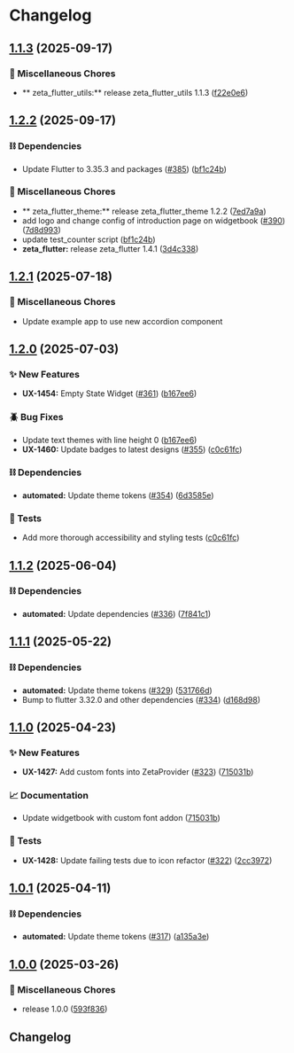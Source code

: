 # Changelog

## [1.1.3](https://github.com/ZebraDevs/zeta_flutter/compare/zeta_flutter_theme-v1.2.2...zeta_flutter_theme-v1.1.3) (2025-09-17)


### 🧹 Miscellaneous Chores

* ** zeta_flutter_utils:** release zeta_flutter_utils 1.1.3 ([f22e0e6](https://github.com/ZebraDevs/zeta_flutter/commit/f22e0e6cb0dbd42f6a02efe64a33a8435d7d0192))

## [1.2.2](https://github.com/ZebraDevs/zeta_flutter/compare/zeta_flutter_theme-v1.2.1...zeta_flutter_theme-v1.2.2) (2025-09-17)


### ⛓️ Dependencies

* Update Flutter to 3.35.3 and packages ([#385](https://github.com/ZebraDevs/zeta_flutter/issues/385)) ([bf1c24b](https://github.com/ZebraDevs/zeta_flutter/commit/bf1c24b11692df2142caa00f1a73baa4cde20b2c))


### 🧹 Miscellaneous Chores

* ** zeta_flutter_theme:** release zeta_flutter_theme 1.2.2 ([7ed7a9a](https://github.com/ZebraDevs/zeta_flutter/commit/7ed7a9a679f0a69cbd15ed573433fdb943cad2ab))
* add logo and change config of introduction page on widgetbook ([#390](https://github.com/ZebraDevs/zeta_flutter/issues/390)) ([7d8d993](https://github.com/ZebraDevs/zeta_flutter/commit/7d8d993986978e0baaa6a69273a4f7baa225b6f1))
* update test_counter script ([bf1c24b](https://github.com/ZebraDevs/zeta_flutter/commit/bf1c24b11692df2142caa00f1a73baa4cde20b2c))
* **zeta_flutter:** release zeta_flutter 1.4.1 ([3d4c338](https://github.com/ZebraDevs/zeta_flutter/commit/3d4c338a02c5aabef4e13925dd8bc26aaa2d1322))

## [1.2.1](https://github.com/ZebraDevs/zeta_flutter/compare/zeta_flutter_theme-v1.2.0...zeta_flutter_theme-v1.2.1) (2025-07-18)


### 🧹 Miscellaneous Chores
 * Update example app to use new accordion component

## [1.2.0](https://github.com/ZebraDevs/zeta_flutter/compare/zeta_flutter_theme-v1.1.2...zeta_flutter_theme-v1.2.0) (2025-07-03)


### ✨ New Features

* **UX-1454:** Empty State Widget ([#361](https://github.com/ZebraDevs/zeta_flutter/issues/361)) ([b167ee6](https://github.com/ZebraDevs/zeta_flutter/commit/b167ee6f49106f75ddfb55facbc17ed752c0aa6f))


### 🪲 Bug Fixes

* Update text themes with line height 0 ([b167ee6](https://github.com/ZebraDevs/zeta_flutter/commit/b167ee6f49106f75ddfb55facbc17ed752c0aa6f))
* **UX-1460:** Update badges to latest designs ([#355](https://github.com/ZebraDevs/zeta_flutter/issues/355)) ([c0c61fc](https://github.com/ZebraDevs/zeta_flutter/commit/c0c61fce2d10e1995eeffb9c713d2d6344176a91))


### ⛓️ Dependencies

* **automated:** Update theme tokens ([#354](https://github.com/ZebraDevs/zeta_flutter/issues/354)) ([6d3585e](https://github.com/ZebraDevs/zeta_flutter/commit/6d3585e13ebad0f240f5a0655d1e7d07793102c8))


### 🧪 Tests

* Add more thorough accessibility and styling tests ([c0c61fc](https://github.com/ZebraDevs/zeta_flutter/commit/c0c61fce2d10e1995eeffb9c713d2d6344176a91))

## [1.1.2](https://github.com/ZebraDevs/zeta_flutter/compare/zeta_flutter_theme-v1.1.1...zeta_flutter_theme-v1.1.2) (2025-06-04)


### ⛓️ Dependencies

* **automated:** Update dependencies ([#336](https://github.com/ZebraDevs/zeta_flutter/issues/336)) ([7f841c1](https://github.com/ZebraDevs/zeta_flutter/commit/7f841c10d738a64f7a552e8d749c85a0875ba0c5))

 

## [1.1.1](https://github.com/ZebraDevs/zeta_flutter/compare/zeta_flutter_theme-v1.1.0...zeta_flutter_theme-v1.1.1) (2025-05-22)


### ⛓️ Dependencies

* **automated:** Update theme tokens ([#329](https://github.com/ZebraDevs/zeta_flutter/issues/329)) ([531766d](https://github.com/ZebraDevs/zeta_flutter/commit/531766dc33f8acb69a5b3388314efd219df60d48))
* Bump to flutter 3.32.0 and other dependencies ([#334](https://github.com/ZebraDevs/zeta_flutter/issues/334)) ([d168d98](https://github.com/ZebraDevs/zeta_flutter/commit/d168d9821be4b8d450b35a898bf5d6ddb5361e29))


## [1.1.0](https://github.com/ZebraDevs/zeta_flutter/compare/zeta_flutter_theme-v1.0.1...zeta_flutter_theme-v1.1.0) (2025-04-23)


### ✨ New Features

* **UX-1427:** Add custom fonts into ZetaProvider ([#323](https://github.com/ZebraDevs/zeta_flutter/issues/323)) ([715031b](https://github.com/ZebraDevs/zeta_flutter/commit/715031b0874c86ef35209d98916e71f0b49db51e))


### 📈 Documentation

* Update widgetbook with custom font addon ([715031b](https://github.com/ZebraDevs/zeta_flutter/commit/715031b0874c86ef35209d98916e71f0b49db51e))


### 🧪 Tests

* **UX-1428:** Update failing tests due to icon refactor ([#322](https://github.com/ZebraDevs/zeta_flutter/issues/322)) ([2cc3972](https://github.com/ZebraDevs/zeta_flutter/commit/2cc3972ca1c736140a48420557b01de7f944a206))

## [1.0.1](https://github.com/ZebraDevs/zeta_flutter/compare/zeta_flutter_theme-v1.0.0...zeta_flutter_theme-v1.0.1) (2025-04-11)


### ⛓️ Dependencies

* **automated:** Update theme tokens ([#317](https://github.com/ZebraDevs/zeta_flutter/issues/317)) ([a135a3e](https://github.com/ZebraDevs/zeta_flutter/commit/a135a3e7ac5313e52aa5cc322fd1713631a0ebe7))

## [1.0.0](https://github.com/ZebraDevs/zeta_flutter/compare/zeta_flutter_theme-v0.20.2...zeta_flutter_theme-v1.0.0) (2025-03-26)


### 🧹 Miscellaneous Chores

* release 1.0.0 ([593f836](https://github.com/ZebraDevs/zeta_flutter/commit/593f836354c6cd74e2621b5c6ef6630f9c56633d))

## Changelog
